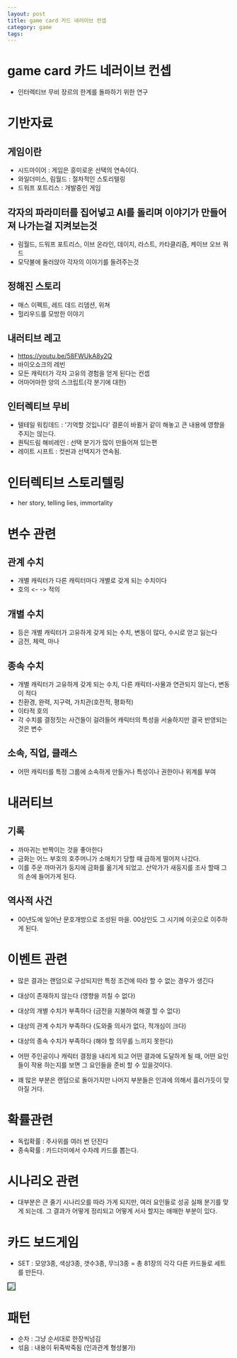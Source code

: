 ```yaml
---
layout: post
title: game card 카드 네러이브 컨셉
category: game
tags: 
---
```


# game card 카드 네러이브 컨셉

* 인터렉티브 무비 장르의 한계를 돌파하기 위한 연구
# 기반자료
## 게임이란
* 시드마이어 : 게임은 흥미로운 선택의 연속이다.
* 와일더미스, 림월드 : 절차적인 스토리텔링
* 드워프 포트리스 : 개발중인 게임

## 각자의 파라미터를 집어넣고 AI를 돌리며 이야기가 만들어져 나가는걸 지켜보는것
* 림월드, 드워프 포트리스, 이브 온라인, 데이지, 라스트, 카타클리즘, 케이브 오브 쿼드
* 모닥불에 둘러앉아 각자의 이야기를 들려주는것

## 정해진 스토리
* 매스 이펙트, 레드 데드 리뎀션, 위쳐
* 헐리우드를 모방한 이야기

## 내러티브 레고
* https://youtu.be/58FWUkA8y2Q
* 바이오쇼크의 레빈
* 모든 캐릭터가 각자 고유의 경험을 얻게 된다는 컨셉
* 어마어마한 양의 스크립트(각 분기에 대한)

## 인터렉티브 무비
* 텔테일 워킹데드 : '기억할 것입니다' 결론이 바뀔거 같이 해놓고 큰 내용에 영향을 주지는 않는다.
* 퀀틱드림 해비레인 : 선택 분기가 많이 만들어져 있는편
* 레이트 시프트 : 컷씬과 선택지가 연속됨.

# 인터렉티브 스토리텔링
* her story, telling lies, immortality

# 변수 관련
## 관계 수치
* 개별 캐릭터가 다른 캐릭터마다 개별로 갖게 되는 수치이다
* 호의 <- -> 적의

## 개별 수치
* 등은 개별 캐릭터가 고유하게 갖게 되는 수치, 변동이 많다, 수시로 얻고 잃는다
* 금전, 체력, 마나

## 종속 수치
* 개별 캐릭터가 고유하게 갖게 되는 수치, 다른 캐릭터-사물과 연관되지 않는다, 변동이 적다
* 친환경, 완력, 지구력, 가치관(호전적, 평화적)
* 이타적 호의
* 각 수치를 결정짓는 사건들이 걸려들어 캐릭터의 특성을 서술하지만 결국 반영되는 것은 변수

## 소속, 직업, 클래스
* 어떤 캐릭터를 특정 그룹에 소속하게 만들거나 특성이나 권한이나 위계를 부여

# 내러티브
## 기록
* 까마귀는 반짝이는 것을 좋아한다
* 금화는 어느 부호의 호주머니가 소매치기 당할 때 급하게 떨어저 나갔다.
* 이를 주운 까마귀가 둥지에 금화를 옮기게 되었고. 산악가가 새둥지를 조사 할때 그의 손에 들어가게 된다.

## 역사적 사건
* 00년도에 일어난 문호개방으로 조성된 마을. 00상인도 그 시기에 이곳으로 이주하게 된다.

# 이벤트 관련
* 많은 결과는 랜덤으로 구성되지만 특정 조건에 따라 할 수 없는 경우가 생긴다
* 대상이 존재하지 않는다 (영향을 끼칠 수 없다)
* 대상의 개별 수치가 부족하다 (금전을 지불하여 해결 할 수 없다)
* 대상의 관계 수치가 부족하다 (도와줄 의사가 없다, 적개심이 크다)
* 대상의 종속 수치가 부족하다 (해야 할 의무를 느끼지 못한다)

* 어떤 주인공이나 캐릭터 결정을 내리게 되고 어떤 결과에 도달하게 될 때, 어떤 요인들이 작용 하는지를 보면 그 요인들을 준비 할 수 있을것이다.
* 꽤 많은 부분은 랜덤으로 돌아가지만 나머지 부분들은 인과에 의해서 흘러가듯이 맞아질 거다.

# 확률관련
* 독립확률 : 주사위를 여러 번 던진다
* 종속확률 : 카드더미에서 수차례 카드를 뽑는다.

# 시나리오 관련
* 대부분은 큰 줄기 시나리오를 따라 가게 되지만, 여러 요인들로 성공 실패 분기를 맞게 되는데. 그 결과가 어떻게 정리되고 어떻게 서사 할지는 애매한 부분이 있다.

# 카드 보드게임
* SET : 모양3종, 색상3종, 갯수3종, 무늬3종 = 총 81장의 각각 다른 카드들로 세트를 만든다.
  
<img style='border:solid 1px black;' src="https://image.onethelab.com/resized/1710898916.jpg" />

# 패턴
* 순차 : 그냥 순서대로 한장씩넘김
* 섞음 : 내용이 뒤죽박죽됨 (인과관계 형성불가)

